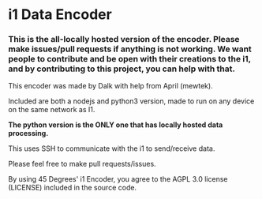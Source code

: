 # i1 Data Encoder

### This is the all-locally hosted version of the encoder. Please make issues/pull requests if anything is not working. We want people to contribute and be open with their creations to the i1, and by contributing to this project, you can help with that.

This encoder was made by Dalk with help from April (mewtek).

Included are both a nodejs and python3 version, made to run on any device on the same network as I1.

**The python version is the ONLY one that has locally hosted data processing.**

This uses SSH to communicate with the i1 to send/receive data.

Please feel free to make pull requests/issues.

By using 45 Degrees' i1 Encoder, you agree to the AGPL 3.0 license (LICENSE) included in the source code. 
